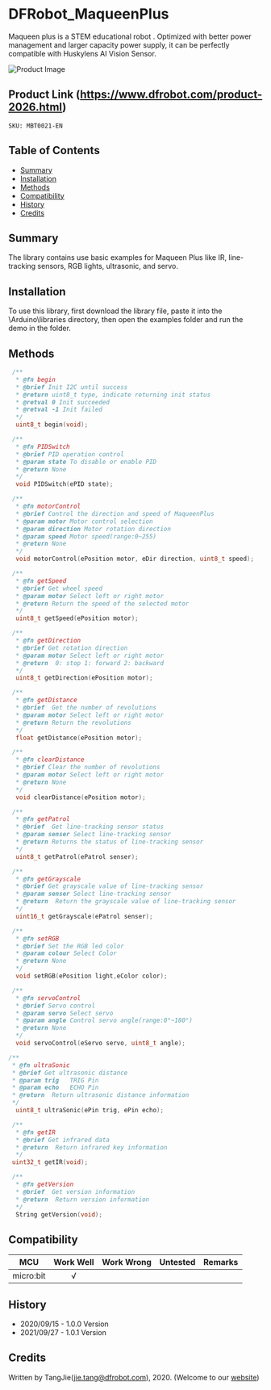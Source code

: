 # DFRobot_MaqueenPlus


Maqueen plus is a STEM educational robot . Optimized with better power management and larger capacity power supply, it can be perfectly compatible with Huskylens AI Vision Sensor.
   
   ![Product Image](./resources/images/MBT0021.png)

## Product Link (https://www.dfrobot.com/product-2026.html)
    SKU: MBT0021-EN

## Table of Contents

  * [Summary](#summary)
  * [Installation](#installation)
  * [Methods](#methods)
  * [Compatibility](#compatibility)
  * [History](#history)
  * [Credits](#credits)

## Summary

The library contains use basic examples for Maqueen Plus like IR, line-tracking sensors, RGB lights, ultrasonic, and servo.

## Installation

To use this library, first download the library file, paste it into the \Arduino\libraries directory, then open the examples folder and run the demo in the folder.

## Methods

```C++
 /**
  * @fn begin
  * @brief Init I2C until success 
  * @return uint8_t type, indicate returning init status
  * @retval 0 Init succeeded
  * @retval -1 Init failed
  */
  uint8_t begin(void);

 /**
  * @fn PIDSwitch
  * @brief PID operation control
  * @param state To disable or enable PID
  * @return None
  */
  void PIDSwitch(ePID state);

 /**
  * @fn motorControl
  * @brief Control the direction and speed of MaqueenPlus
  * @param motor Motor control selection
  * @param direction Motor rotation direction 
  * @param speed Motor speed(range:0~255)
  * @return None
  */
  void motorControl(ePosition motor, eDir direction, uint8_t speed);

 /**
  * @fn getSpeed
  * @brief Get wheel speed
  * @param motor Select left or right motor
  * @return Return the speed of the selected motor 
  */
  uint8_t getSpeed(ePosition motor);

 /**
  * @fn getDirection
  * @brief Get rotation direction
  * @param motor Select left or right motor 
  * @return  0: stop 1: forward 2: backward
  */
  uint8_t getDirection(ePosition motor);

 /**
  * @fn getDistance
  * @brief  Get the number of revolutions
  * @param motor Select left or right motor
  * @return Return the revolutions
  */
  float getDistance(ePosition motor);

 /**
  * @fn clearDistance
  * @brief Clear the number of revolutions
  * @param motor Select left or right motor
  * @return None
  */
  void clearDistance(ePosition motor);

 /**
  * @fn getPatrol
  * @brief  Get line-tracking sensor status
  * @param senser Select line-tracking sensor 
  * @return Returns the status of line-tracking sensor
  */
  uint8_t getPatrol(ePatrol senser);

 /**
  * @fn getGrayscale
  * @brief Get grayscale value of line-tracking sensor
  * @param senser Select line-tracking sensor 
  * @return  Return the grayscale value of line-tracking sensor
  */
  uint16_t getGrayscale(ePatrol senser);

 /**
  * @fn setRGB
  * @brief Set the RGB led color
  * @param colour Select Color
  * @return None
  */
  void setRGB(ePosition light,eColor color);

 /**
  * @fn servoControl
  * @brief Servo control
  * @param servo Select servo
  * @param angle Control servo angle(range:0°~180°)
  * @return None
  */
  void servoControl(eServo servo, uint8_t angle);

/**
 * @fn ultraSonic
 * @brief Get ultrasonic distance
 * @param trig   TRIG Pin
 * @param echo   ECHO Pin
 * @return  Return ultrasonic distance information
 */
  uint8_t ultraSonic(ePin trig, ePin echo);

 /**
  * @fn getIR
  * @brief Get infrared data
  * @return  Return infrared key information
  */
 uint32_t getIR(void);

 /**
  * @fn getVersion
  * @brief  Get version information
  * @return  Return version information
  */
  String getVersion(void); 
```

## Compatibility

MCU                | Work Well    | Work Wrong   | Untested    | Remarks |
------------------ | :----------: | :----------: | :---------: | :-----: |
micro:bit          |      √       |              |             |         |

## History

- 2020/09/15 - 1.0.0 Version
- 2021/09/27 - 1.0.1 Version

## Credits

Written by TangJie(jie.tang@dfrobot.com), 2020. (Welcome to our [website](https://www.dfrobot.com/))
